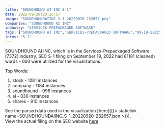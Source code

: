 ```yaml
---
title: "SOUNDHOUND AI INC S-1"
date: 2022-09-20T23:26:57
image: "SOUNDHOUNDAIINC_S-1_20220920-232657.png"
companies: "SOUNDHOUND AI INC"
industry: "SERVICES-PREPACKAGED SOFTWARE"
tags: ["SOUNDHOUND AI INC","SERVICES-PREPACKAGED SOFTWARE","09-19-2022","S-1"]
forms: "S-1"
---
```

SOUNDHOUND AI INC, which is in the Services-Prepackaged Software [7372] industry, SEC S-1 filing on September 19, 2022 had 81181 (cleaned) words - 600 were utilized for the visualizations.

Top Words:
1. stock - 1281 instances
2. company - 1184 instances
3. soundhound - 996 instances
4. ai - 830 instances
5. shares - 810 instances


See the parsed data used in the visualization [here]({{< staticlink name=SOUNDHOUNDAIINC_S-1_20220920-232657.json >}}).  
View the actual filing on the SEC website [here](https://www.sec.gov/Archives/edgar/data/1840856/0001213900-22-057012.txt)